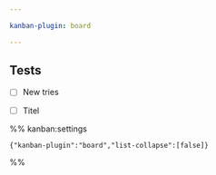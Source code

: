 ```yaml
---

kanban-plugin: board

---
```


## Tests

- [ ] New tries
- [ ] Titel




%% kanban:settings
```
{"kanban-plugin":"board","list-collapse":[false]}
```
%%